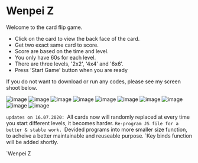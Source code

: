 # Wenpei Z
Welcome to the card flip game.
  - Click on the card to view the back face of the card.
  - Get two exact same card to score.
  - Score are based on the time and level.
  - You only have 60s for each level.
  - There are three levels, '2x2', '4x4' and '6x6'.
  - Press 'Start Game' button when you are ready

If you do not want to download or run any codes, please see my screen shoot below.


![image](https://github.com/JavaScriptN0ob/memm-card-flip-game/blob/master/resource/github-intro-images/card-game01.png)
![image](https://github.com/JavaScriptN0ob/memm-card-flip-game/blob/master/resource/github-intro-images/card-game02.png)
![image](https://github.com/JavaScriptN0ob/memm-card-flip-game/blob/master/resource/github-intro-images/card-game03.png)
![image](https://github.com/JavaScriptN0ob/memm-card-flip-game/blob/master/resource/github-intro-images/card-game04.png)
![image](https://github.com/JavaScriptN0ob/memm-card-flip-game/blob/master/resource/github-intro-images/card-game05.png)
![image](https://github.com/JavaScriptN0ob/memm-card-flip-game/blob/master/resource/github-intro-images/card-game06.png)
![image](https://github.com/JavaScriptN0ob/memm-card-flip-game/blob/master/resource/github-intro-images/card-game07.png)
![image](https://github.com/JavaScriptN0ob/memm-card-flip-game/blob/master/resource/github-intro-images/card-game08.png)
![image](https://github.com/JavaScriptN0ob/memm-card-flip-game/blob/master/resource/github-intro-images/card-game09.png)
![image](https://github.com/JavaScriptN0ob/memm-card-flip-game/blob/master/resource/github-intro-images/card-game10.png)

`updates on 16.07.2020:
  `All cards now will randomly replaced at every time you start different levels, it becomes harder.
  `Re-program JS file for a better & stable work.
  `Devided programs into more smaller size function, to acheive a better maintainable and reuseable purpose.
  `Key binds function will be added shortly.
  
  `Wenpei Z
